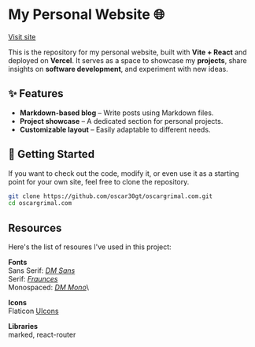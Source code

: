 # My Personal Website 🌐

[Visit site](https://oscargrimal.vercel.app)

This is the repository for my personal website, built with **Vite + React** and deployed on **Vercel**. It serves as a space to showcase my **projects**, share insights on **software development**, and experiment with new ideas.

## ✨ Features

- **Markdown-based blog** – Write posts using Markdown files.
- **Project showcase** – A dedicated section for personal projects.
- **Customizable layout** – Easily adaptable to different needs.

## 🚀 Getting Started

If you want to check out the code, modify it, or even use it as a starting point for your own site, feel free to clone the repository.

```bash
git clone https://github.com/oscar30gt/oscargrimal.com.git
cd oscargrimal.com
```

## Resources

Here's the list of resoures I've used in this project:

**Fonts**\
Sans Serif: [*DM Sans*](https://fonts.google.com/specimen/DM+Sans)\
Serif: [*Fraunces*](https://fonts.google.com/specimen/Fraunces)\
Monospaced: [*DM Mono*](https://fonts.google.com/specimen/DM+Mono)\

**Icons**\
Flaticon [UIcons](https://www.flaticon.es/uicons/interface-icons)

**Libraries**\
marked, react-router
